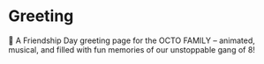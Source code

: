 # Greeting
🎉 A Friendship Day greeting page for the OCTO FAMILY – animated, musical, and filled with fun memories of our unstoppable gang of 8!
